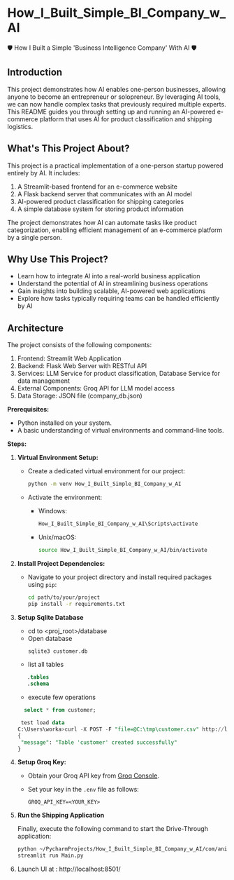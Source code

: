 # How_I_Built_Simple_BI_Company_w_AI
🛡 How I Built a Simple 'Business Intelligence Company' With AI 🛡

## Introduction

This project demonstrates how AI enables one-person businesses, allowing anyone to become an entrepreneur or solopreneur. By leveraging AI tools, we can now handle complex tasks that previously required multiple experts. This README guides you through setting up and running an AI-powered e-commerce platform that uses AI for product classification and shipping logistics.

## What's This Project About?

This project is a practical implementation of a one-person startup powered entirely by AI. It includes:

1. A Streamlit-based frontend for an e-commerce website
2. A Flask backend server that communicates with an AI model
3. AI-powered product classification for shipping categories
4. A simple database system for storing product information

The project demonstrates how AI can automate tasks like product categorization, enabling efficient management of an e-commerce platform by a single person.

## Why Use This Project?

- Learn how to integrate AI into a real-world business application
- Understand the potential of AI in streamlining business operations
- Gain insights into building scalable, AI-powered web applications
- Explore how tasks typically requiring teams can be handled efficiently by AI

## Architecture

The project consists of the following components:

1. Frontend: Streamlit Web Application
2. Backend: Flask Web Server with RESTful API
3. Services: LLM Service for product classification, Database Service for data management
4. External Components: Groq API for LLM model access
5. Data Storage: JSON file (company_db.json)

**Prerequisites:**
- Python installed on your system.
- A basic understanding of virtual environments and command-line tools.

**Steps:**
1. **Virtual Environment Setup:**
   - Create a dedicated virtual environment for our project:
   
     ```bash
     python -m venv How_I_Built_Simple_BI_Company_w_AI
     ```
   - Activate the environment:
   
     - Windows:
       ```bash
       How_I_Built_Simple_BI_Company_w_AI\Scripts\activate
       ```
     - Unix/macOS:
       ```bash
       source How_I_Built_Simple_BI_Company_w_AI/bin/activate
       ```
2. **Install Project Dependencies:**

   - Navigate to your project directory and install required packages using `pip`:
   
     ```bash
     cd path/to/your/project
     pip install -r requirements.txt
     ```

3. **Setup Sqlite Database**
    - cd to <proj_root>/database
    - Open database
      ```sql
      sqlite3 customer.db
      ```
    - list all tables
    ```sql
       .tables
       .schema
    ```
    - execute few operations
     ```sql
       select * from customer;
   
      test load data
    C:\Users\worka>curl -X POST -F "file=@C:\tmp\customer.csv" http://localhost:5000/process_client_onboard
    {
      "message": "Table 'customer' created successfully"
    }

     ```

4. **Setup Groq Key:**

   - Obtain your Groq API key from [Groq Console](https://console.groq.com/keys).
   - Set your key in the `.env` file as follows:
   
     ```plaintext
     GROQ_API_KEY=<YOUR_KEY>
     ```

4. **Run the Shipping Application**

   Finally, execute the following command to start the Drive-Through application:

   ```bash
   python ~/PycharmProjects/How_I_Built_Simple_BI_Company_w_AI/com/aniket/simple/bi/company/Client_Onboard.py
   streamlit run Main.py  
   ```
5. Launch UI at :  http://localhost:8501/

